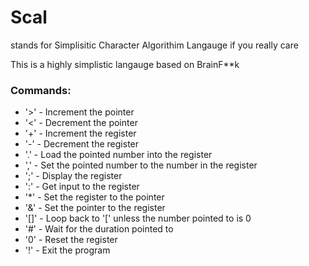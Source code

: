 # Scal
stands for Simplisitic Character Algorithim Langauge if you really care

This is a highly simplistic langauge based on BrainF**k

### Commands:
- '>' - Increment the pointer
- '<' - Decrement the pointer
- '+' - Increment the register
- '-' - Decrement the register
- '.' - Load the pointed number into the register
- ',' - Set the pointed number to the number in the register
- ';' - Display the register
- ':' - Get input to the register
- '*' - Set the register to the pointer
- '&' - Set the pointer to the register
- '[]' - Loop back to '[' unless the number pointed to is 0
- '#' - Wait for the duration pointed to
- '0' - Reset the register
- '!' - Exit the program